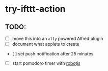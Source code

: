 # try-ifttt-action

## TODO:

- [ ] move this into an `ally` powered Alfred plugin
- [ ] document what applets to create
- [ ] set push notification after 25 minutes
- [ ] start pomodoro timer with [robotjs](https://github.com/octalmage/robotjs)
